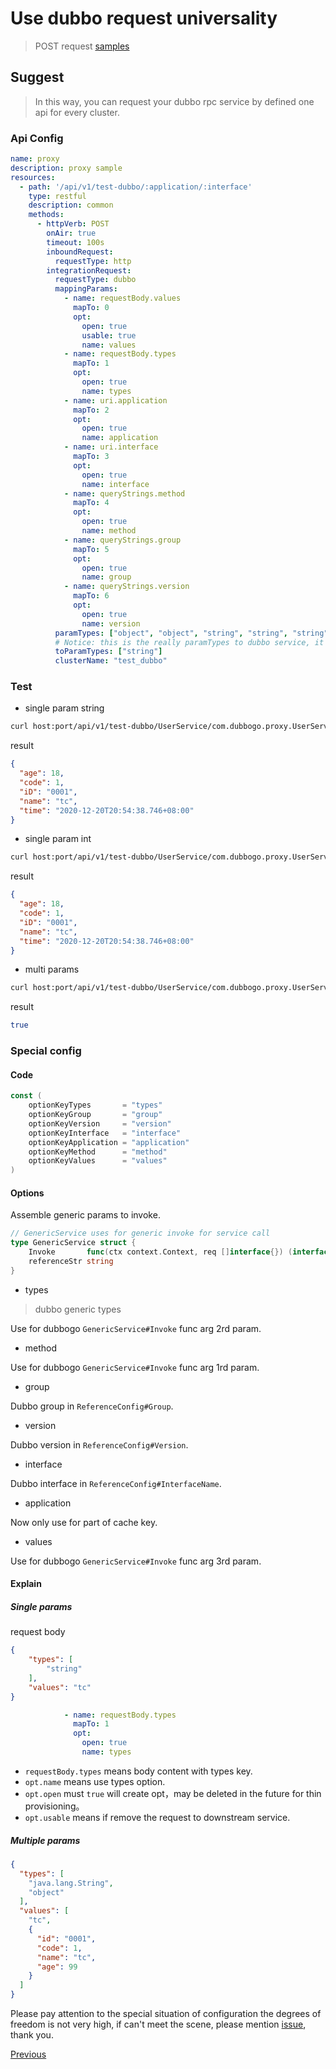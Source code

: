 # Use dubbo request universality

> POST request [samples](https://github.com/dubbogo/dubbo-go-proxy-samples/tree/master/dubbo/apiconfig/proxy)

## Suggest

> In this way, you can request your dubbo rpc service by defined one api for every cluster.

### Api Config

```yaml
name: proxy
description: proxy sample
resources:
  - path: '/api/v1/test-dubbo/:application/:interface'
    type: restful
    description: common
    methods:
      - httpVerb: POST
        onAir: true
        timeout: 100s
        inboundRequest:
          requestType: http
        integrationRequest:
          requestType: dubbo
          mappingParams:
            - name: requestBody.values
              mapTo: 0
              opt:
                open: true
                usable: true
                name: values
            - name: requestBody.types
              mapTo: 1
              opt:
                open: true
                name: types
            - name: uri.application
              mapTo: 2
              opt:
                open: true
                name: application
            - name: uri.interface
              mapTo: 3
              opt:
                open: true
                name: interface
            - name: queryStrings.method
              mapTo: 4
              opt:
                open: true
                name: method
            - name: queryStrings.group
              mapTo: 5
              opt:
                open: true
                name: group
            - name: queryStrings.version
              mapTo: 6
              opt:
                open: true
                name: version
          paramTypes: ["object", "object", "string", "string", "string", "string", "string"]
          # Notice: this is the really paramTypes to dubbo service, it takes precedence over paramTypes when it is finally called.
          toParamTypes: ["string"]
          clusterName: "test_dubbo"
```

### Test

- single param string

```bash
curl host:port/api/v1/test-dubbo/UserService/com.dubbogo.proxy.UserService?group=test&version=1.0.0&method=GetUserByName -X POST -d '{"types":["string"],"values":"tc"}' --header "Content-Type: application/json"
```

result

```json
{
  "age": 18,
  "code": 1,
  "iD": "0001",
  "name": "tc",
  "time": "2020-12-20T20:54:38.746+08:00"
}
```

- single param int

```bash
curl host:port/api/v1/test-dubbo/UserService/com.dubbogo.proxy.UserService?group=test&version=1.0.0&method=GetUserByCode -X POST -d '{"types":["int"],"values":1}' --header "Content-Type: application/json"
```

result

```json
{
  "age": 18,
  "code": 1,
  "iD": "0001",
  "name": "tc",
  "time": "2020-12-20T20:54:38.746+08:00"
}
```

- multi params

```bash
curl host:port/api/v1/test-dubbo/UserService/com.dubbogo.proxy.UserService?group=test&version=1.0.0&method=UpdateUserByName -X POST -d '{"types":["string","body"],"values":["tc",{"id":"0001","code":1,"name":"tc","age":15}]}' --header "Content-Type: application/json"
```

result

```bash
true
```

### Special config

#### Code

```go
const (
	optionKeyTypes       = "types"
	optionKeyGroup       = "group"
	optionKeyVersion     = "version"
	optionKeyInterface   = "interface"
	optionKeyApplication = "application"
	optionKeyMethod      = "method"
	optionKeyValues      = "values"
)
```

#### Options

Assemble generic params to invoke.

```go
// GenericService uses for generic invoke for service call
type GenericService struct {
	Invoke       func(ctx context.Context, req []interface{}) (interface{}, error) `dubbo:"$invoke"`
	referenceStr string
}
```

- types

> dubbo generic types

Use for dubbogo `GenericService#Invoke` func arg 2rd param.

- method

Use for dubbogo `GenericService#Invoke` func arg 1rd param.

- group

Dubbo group in `ReferenceConfig#Group`. 

- version

Dubbo version in `ReferenceConfig#Version`.

- interface

Dubbo interface in `ReferenceConfig#InterfaceName`.

- application

Now only use for part of cache key.

- values

Use for dubbogo `GenericService#Invoke` func arg 3rd param.

#### Explain

##### Single params 

request body

```json
{
    "types": [
        "string"
    ],
    "values": "tc"
}
```

```yaml
            - name: requestBody.types
              mapTo: 1
              opt:
                open: true
                name: types
```

- `requestBody.types` means body content with types key.
- `opt.name` means use types option.
- `opt.open` must `true` will create opt，may be deleted in the future for thin provisioning。
- `opt.usable` means if remove the request to downstream service.

##### Multiple params

```json
{
  "types": [
    "java.lang.String",
    "object"
  ],
  "values": [
    "tc",
    {
      "id": "0001",
      "code": 1,
      "name": "tc",
      "age": 99
    }
  ]
}
```

Please pay attention to the special situation of configuration the degrees of freedom is not very high, if can't meet the scene, please mention [issue](https://github.com/dubbogo/dubbo-go-proxy/issues), thank you.

[Previous](./dubbo.md)